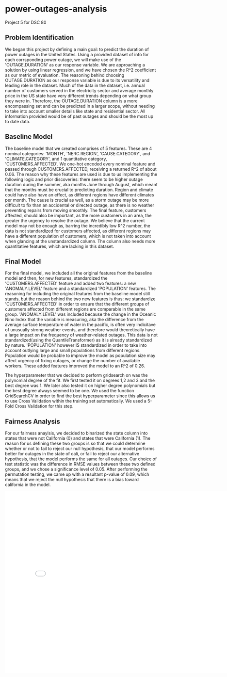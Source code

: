 # power-outages-analysis
Project 5 for DSC 80 


## Problem Identification

We began this project by defining a main goal: to predict the duration of power outages in the United States. Using a provided dataset of info for each corrsponding power outage, we will make use of the 'OUTAGE.DURATION' as our response variable. We are approaching a solution by using linear regression, and we have chosen the R^2 coefficient as our metric of evaluation. The reasoning behind choosing OUTAGE.DURATION as our response variable is due to its versatility and leading role in the dataset. Much of the data in the dataset, i.e. annual number of customers served in the electricity sector and average monthly price in the US state have very different trends depending on what group they were in. Therefore, the OUTAGE.DURATION column is a more encompassing set and can be predicted in a larger scope, without needing to take into account smaller details like state and residential sector. All information provided would be of past outages and should be the most up to date data.

## Baseline Model

The baseline model that we created comprises of 5 features. These are 4 nominal categories: 'MONTH', 'NERC.REGION', 'CAUSE.CATEGORY', and 'CLIMATE.CATEGORY', and 1 quantitative category, 'CUSTOMERS.AFFECTED'. We one-hot encoded every nominal feature and passed through CUSTOMERS.AFFECTED, receiving a returned R^2 of about 0.06. The reason why these features are used is due to us implementing the following logic and prior discoveries: there seem to be higher outage duration during the summer, aka months June through August, which meant that the months must be crucial to predicting duration. Region and climate could have also have an effect, as different regions have different climates per month. The cause is crucial as well, as a storm outage may be more difficult to fix than an accidental or directed outage, as there is no weather preventing repairs from moving smoothly. The final feature, customers affected, should also be important, as the more customers in an area, the greater the urgency to resolve the outage. We believe that the current model may not be enough as, barring the incredibly low R^2 number, the data is not standardized for customers affected, as different regions may have a different population of customers, which is not taken into account when glancing at the unstandardized column. The column also needs more quantitative features, which are lacking in this dataset.

## Final Model 

For the final model, we included all the original features from the baseline model and then, for new features, standardized the 'CUSTOMERS.AFFECTED' feature and added two features: a new 'ANOMALY.LEVEL' feature and a standardized 'POPULATION' features. The reasoning for including the original features from the baseline model still stands, but the reason behind the two new features is thus: we standardize 'CUSTOMERS.AFFECTED' in order to ensure that the different groups of customers affected from different regions are comparable in the same group. 'ANOMALY.LEVEL' was included because the change in the Oceanic Nino Index that the variable is measuring, aka the difference from the average surface temperature of water in the pacific, is often very indicitave of unusually strong weather events, and therefore would theoretically have a large impact on the frequency of weather-related outages. This data is not standardized(using the QuantileTransformer) as it is already standardized by nature. 'POPULATION' however IS standardized in order to take into account outlying large and small populations from different regions. Population would be probable to improve the model as population size may affect urgency of fixing outages, or change the number of available workers. These added features improved the model to an R^2 of 0.26.

The hyperparameter that we decided to perform gridsearch on was the polynomial degree of the fit. We first tested it on degrees 1,2 and 3 and the best degree was 1. We later also tested it on higher degree polynomials but the best degree always seemed to be one. We used the function GridSearchCV in order to find the best hyperparameter since this allows us to use Cross Validation within the training set automatically. We used a 5-Fold Cross Validation for this step. 

## Fairness Analysis

For our fairness anaylsis, we decided to binarized the state column into states that were not California (0) and states that were California (1). The reason for us defining these two groups is so that we could determine whether or not to fail to reject our null hypothesis, that our model performs better for outages in the state of cali, or fail to reject our alternative hypothesis, that the model performs the same for all outages. Our choice of test statistic was the difference in RMSE values between these two defined groups, and we chose a significance level of 0.05. After performing the permutation testing, we came up with a resultant p-value of 0.09, which means that we reject the null hypothesis that there is a bias toward california in the model.

<iframe src="assets/diff_rmse.html" width=800 height=600 frameBorder=0></iframe>